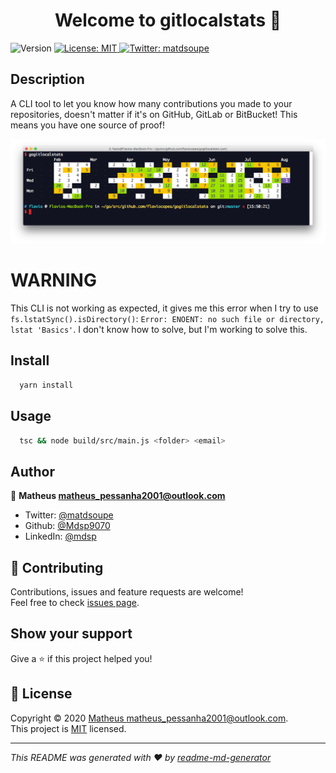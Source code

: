 <h1 align="center">Welcome to gitlocalstats 👋</h1>
<p>
  <img alt="Version" src="https://img.shields.io/badge/version-1.0.0-blue.svg?cacheSeconds=2592000" />
  <a href="a" target="_blank">
    <img alt="License: MIT" src="https://img.shields.io/badge/License-MIT-yellow.svg" />
  </a>
  <a href="https://twitter.com/matdsoupe" target="_blank">
    <img alt="Twitter: matdsoupe" src="https://img.shields.io/twitter/follow/matdsoupe.svg?style=social" />
  </a>
</p>

## Description

A CLI tool to let you know how many contributions you made to your repositories, doesn't matter if it's on GitHub, GitLab or BitBucket! This means you have one source of proof!

<div align="center" width="30%">
  <img src="./assets/output.png" alt="sample of gitlocalstats output"/>
</div>

# WARNING

This CLI is not working as expected, it gives me this error when I try to use `fs.lstatSync().isDirectory()`: `Error: ENOENT: no such file or directory, lstat 'Basics'`. I don't know how to solve, but I'm working to solve this.

## Install

```sh
  yarn install
```

## Usage

```sh
  tsc && node build/src/main.js <folder> <email>
```

## Author

👤 **Matheus <matheus_pessanha2001@outlook.com>**

* Twitter: [@matdsoupe](https://twitter.com/matdsoupe)
* Github: [@Mdsp9070](https://github.com/Mdsp9070)
* LinkedIn: [@mdsp](https://linkedin.com/in/mdsp)

## 🤝 Contributing

Contributions, issues and feature requests are welcome!<br />Feel free to check [issues page](https://github.com/Mdsp9070/gitlocalstats/issues).

## Show your support

Give a ⭐️ if this project helped you!

## 📝 License

Copyright © 2020 [Matheus <matheus_pessanha2001@outlook.com>](https://github.com/Mdsp9070).<br />
This project is [MIT](https://github.com/Mdsp9070/gitlocalstats/blob/master/LICENSE) licensed.

***
_This README was generated with ❤️ by [readme-md-generator](https://github.com/kefranabg/readme-md-generator)_
